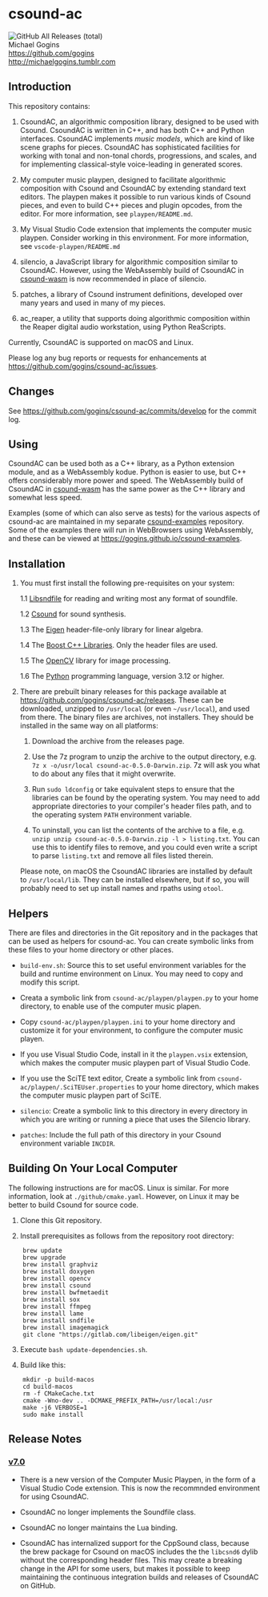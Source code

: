 # csound-ac
![GitHub All Releases (total)](https://img.shields.io/github/downloads/gogins/csound-ac/total.svg)<br>
Michael Gogins<br>
https://github.com/gogins<br>
http://michaelgogins.tumblr.com

## Introduction

This repository contains:

1.  CsoundAC, an algorithmic composition library, designed to be used with 
    Csound. CsoundAC is written in C++, and has both C++ and Python 
    interfaces. CsoundAC implements _music models_, which are kind of like 
    scene graphs for pieces. CsoundAC has sophisticated facilities for 
    working with tonal and non-tonal chords, progressions, and scales, and 
    for implementing classical-style voice-leading in generated scores.
    
2.  My computer music playpen, designed to facilitate algorithmic composition 
    with Csound and CsoundAC by extending standard text editors. The playpen 
    makes it possible to run various kinds of Csound pieces, and even to build 
    C++ pieces and plugin opcodes, from the editor. For more information, see 
    `playpen/README.md`.
    
3.  My Visual Studio Code extension that implements the computer music 
    playpen. Consider working in this environment. For more information, see 
    `vscode-playpen/README.md`
    
4.  silencio, a JavaScript library for algorithmic composition similar to 
    CsoundAC. However, using the WebAssembly build of CsoundAC in 
    [csound-wasm](https://github.com/gogins/csound-wasm) is now recommended in 
    place of silencio.
    
5.  patches, a library of Csound instrument definitions, developed over many 
    years and used in many of my pieces.

6.  ac_reaper, a utility that supports doing algorithmic composition within 
    the Reaper digital audio workstation, using Python ReaScripts.

Currently, CsoundAC is supported on macOS and Linux.

Please log any bug reports or requests for enhancements at 
https://github.com/gogins/csound-ac/issues.

## Changes

See https://github.com/gogins/csound-ac/commits/develop for the commit
log.

## Using

CsoundAC can be used both as a C++ library, as a Python extension module, 
and as a WebAssembly kodue. Python is easier to use, but C++ offers 
considerably more power and speed. The WebAssembly build of CsoundAC in 
[csound-wasm](https://github.com/gogins/csound-wasm) has the same power 
as the C++ library and somewhat less speed.

Examples (some of which can also serve as tests) for the various aspects of 
csound-ac are maintained in my separate 
[csound-examples](https://github.com/gogins/csound-examples) 
repository. Some of the examples there will run in WebBrowsers using 
WebAssembly, and these can be viewed at 
https://gogins.github.io/csound-examples.

## Installation

1.  You must first install the following pre-requisites on your system:

    1.1  [Libsndfile](http://libsndfile.github.io/libsndfile/) for reading and 
         writing most any format of soundfile.

    1.2  [Csound](https://github.com/csound/csound) for sound synthesis.
    
    1.3  The [Eigen](https://eigen.tuxfamily.org/index.php?title=Main_Page) 
         header-file-only library for linear algebra.
         
    1.4  The [Boost C++ Libraries](https://www.boost.org/). Only the header 
         files are used.
    
    1.5  The [OpenCV](https://opencv.org/) library for image processing.
    
    1.6  The [Python](https://www.python.org/) programming language, version 
         3.12 or higher.
    
2.  There are prebuilt binary releases for this package available at 
    https://github.com/gogins/csound-ac/releases. These can be downloaded,
    unzipped to `/usr/local` (or even `~/usr/local`), and used from there. 
    The binary files are archives, not installers. They should be installed in 
    the same way on all platforms:

    1.  Download the archive from the releases page.

    2.  Use the 7z program to unzip the archive to the output directory, e.g.
        `7z x -o/usr/local csound-ac-0.5.0-Darwin.zip`. 7z will ask you what 
        to do about any files that it might overwrite.

    3.  Run `sudo ldconfig` or take equivalent steps to ensure that the 
        libraries can be found by the operating system. You may need to add 
        appropriate directories to your compiler's header files path, and 
        to the operating system `PATH` environment variable.

    4.  To uninstall, you can list the contents of the archive to a file, 
        e.g. `unzip unzip csound-ac-0.5.0-Darwin.zip -l > listing.txt`. You 
        can use this to identify files to remove, and you could even write 
        a script to parse `listing.txt` and remove all files listed therein.

    Please note, on macOS the CsoundAC libraries are installed by default to 
    `/usr/local/lib`. They can be installed elsewhere, but if so, you will 
    probably need to set up install names and rpaths using `otool`.

## Helpers

There are files and directories in the Git repository and in the packages that 
can be used as helpers for csound-ac. You can create symbolic links from 
these files to your home directory or other places.

- `build-env.sh`: Source this to set useful environment variables for the 
  build and runtime environment on Linux. You may need to copy and modify this 
  script.

- Creata a symbolic link from `csound-ac/playpen/playpen.py` to your home 
  directory, to enable use of the computer music plapen.

- Copy `csound-ac/playpen/playpen.ini` to your home directory and customize 
  it for your environment, to configure the computer music playen.

- If you use Visual Studio Code, install in it the `playpen.vsix` extension, 
  which makes the computer music playpen part of Visual Studio Code.
  
- If you use the SciTE text editor, Create a symbolic link from 
  `csound-ac/playpen/.SciTEUser.properties` to your home directory, which 
  makes the computer music playpen part of SciTE.

- `silencio`: Create a symbolic link to this directory in every directory in 
  which you are writing or running a piece that uses the Silencio library.
  
- `patches`: Include the full path of this directory in your Csound 
  environment variable `INCDIR`.

## Building On Your Local Computer

The following instructions are for macOS. Linux is similar. For 
more information, look at `./github/cmake.yaml`. However, on Linux it may be 
better to build Csound for source code.

1.  Clone this Git repository.

2.  Install prerequisites as follows from the repository root directory:
```
    brew update
    brew upgrade
    brew install graphviz
    brew install doxygen
    brew install opencv
    brew install csound
    brew install bwfmetaedit
    brew install sox
    brew install ffmpeg
    brew install lame
    brew install sndfile
    brew install imagemagick
    git clone "https://gitlab.com/libeigen/eigen.git"
```

3.  Execute `bash update-dependencies.sh`.
 
4.  Build like this:
```
    mkdir -p build-macos
    cd build-macos
    rm -f CMakeCache.txt
    cmake -Wno-dev .. -DCMAKE_PREFIX_PATH=/usr/local:/usr 
    make -j6 VERBOSE=1
    sudo make install
```

## Release Notes

### [v7.0](https://github.com/gogins/csound-ac/releases/tag/v7.0-darwin)

- There is a new version of the Computer Music Playpen, in the form of a 
  Visual Studio Code extension. This is now the recommnded environment for 
  using CsoundAC.
  
- CsoundAC no longer implements the Soundfile class.

- CsoundAC no longer maintains the Lua binding.

- CsoundAC has internalized support for the CppSound class, because the brew 
  package for Csound on macOS includes the the `libcsnd6` dylib without the 
  corresponding header files. This may create a breaking change in the API for 
  some users, but makes it possible to keep maintaining the continuous 
  integration builds and releases of CsoundAC on GitHub.



   